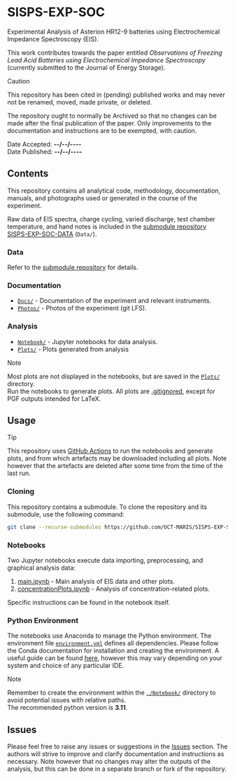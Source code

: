 # SISPS-EXP-SOC

Experimental Analysis of Asterion HR12-9 batteries using Electrochemical Impedance Spectroscopy (EIS).

This work contributes towards the paper entitled _Observations of Freezing Lead Acid Batteries using Electrochemical Impedance Spectroscopy_ (currently submitted to the Journal of Energy Storage).

> [!CAUTION]
> This repository has been cited in (pending) published works and may never not be renamed, moved, made private, or deleted.
>
> The repository ought to normally be Archived so that no changes can be made after the final publication of the paper. Only improvements to the documentation and instructions are to be exempted, with caution.
>
> Date Accepted: **--/--/----**  
> Date Published: **--/--/----**

## Contents

This repository contains all analytical code, methodology, documentation, manuals, and photographs used or generated in the course of the experiment.

Raw data of EIS spectra, charge cycling, varied discharge, test chamber temperature, and hand notes is included in the [submodule repository](./.gitmodules) [SISPS-EXP-SOC-DATA](https://github.com/UCT-MARIS/SISPS-EXP-SOC-DATA) (`Data/`).

### Data

Refer to the [submodule repository](https://github.com/UCT-MARIS/SISPS-EXP-SOC-DATA) for details.

<!-- - [`Data/EIS/`](./Data/EIS/) - Contains the raw CSV data files of EIS tests.
- [`Data/ETC/`](./Data/ETC/) - Contains the raw CSV data files of ETC history.
- [`Data/Cycling/`](./Data/Cycling/) - Time series data of Batch B battery cycling.
- [`Data/Varied Discharge/`](./Data/Varied%20Discharge/) - Time series data of battery varied discharge. -->

### Documentation

- [`Docs/`](./Docs/) - Documentation of the experiment and relevant instruments.
- [`Photos/`](./Photos/) - Photos of the experiment (git LFS).

### Analysis

- [`Notebook/`](./Notebook/) - Jupyter notebooks for data analysis.
- [`Plots/`](./Plots/) - Plots generated from analysis

> [!NOTE]
> Most plots are not displayed in the notebooks, but are saved in the [`Plots/`](./Plots/) directory.  
> Run the notebooks to generate plots.
> All plots are [.gitignored](./.gitignore), except for PGF outputs intended for LaTeX.  

## Usage

> [!TIP]
> This repository uses [GitHub Actions](https://github.com/UCT-MARiS/SISPS-EXP-SOC/actions) to run the notebooks and generate plots, and from which artefacts may be downloaded including all plots.
> Note however that the artefacts are deleted after some time from the time of the last run.

### Cloning

This repository contains a submodule. To clone the repository and its submodule, use the following command:

```zsh
git clone --recurse-submodules https://github.com/UCT-MARIS/SISPS-EXP-SOC
```

### Notebooks

Two Jupyter notebooks execute data importing, preprocessing, and graphical analysis data:

1. [main.ipynb](./Notebook/main.ipynb) - Main analysis of EIS data and other plots.
2. [concentrationPlots.ipynb](./Notebook/concentrationPlots.ipynb) - Analysis of concentration-related plots.

Specific instructions can be found in the notebook itself.

### Python Environment

The notebooks use Anaconda to manage the Python environment.
The environment file [`environment.yml`](./environment.yml) defines all dependencies.
Please follow the Conda documentation for installation and creating the environment.
A useful guide can be found [here](https://docs.conda.io/projects/conda/en/latest/user-guide/tasks/manage-environments.html#creating-an-environment-from-an-environment-yml-file), however this may vary depending on your system and choice of any particular IDE.

> [!NOTE]
> Remember to create the environment within the [`./Notebook/`](./Notebook/) directory to avoid potential issues with relative paths.  
> The recommended python version is **3.11**.

## Issues

Please feel free to raise any issues or suggestions in the [Issues](https://github.com/UCT-MARiS/SISPS-EXP-SOC/issues) section.
The authors will strive to improve and clarify documentation and instructions as necessary.
Note however that no changes may alter the outputs of the analysis, but this can be done in a separate branch or fork of the repository.
